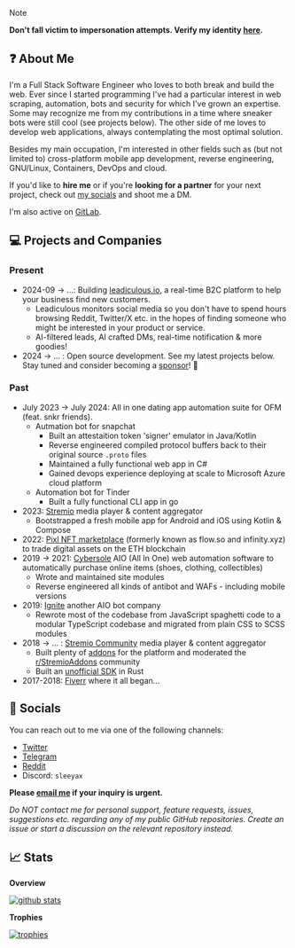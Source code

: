 > [!NOTE]  
> **Don't fall victim to impersonation attempts. Verify my identity [here](https://gist.github.com/sleeyax/9a11e158f3313826eb75ace6afee23d2).**

## :question: About Me
I'm a Full Stack Software Engineer who loves to both break and build the web. Ever since I started programming I've had a particular interest in web scraping, automation, bots and security for which I've grown an expertise. Some may recognize me from my contributions in a time where sneaker bots were still cool (see projects below). The other side of me loves to develop web applications, always contemplating the most optimal solution.

Besides my main occupation, I'm interested in other fields such as (but not limited to) cross-platform mobile app development, reverse engineering, GNU/Linux, Containers, DevOps and cloud.

If you'd like to **hire me** or if you're **looking for a partner** for your next project, check out [my socials](#Socials) and shoot me a DM.

I'm also active on [GitLab](https://gitlab.com/sleeyax).

## 💻 Projects and Companies

### Present
- 2024-09 -> ...: Building [leadiculous.io](https://leadiculous.io), a real-time B2C platform to help your business find new customers.
  - Leadiculous monitors social media so you don't have to spend hours browsing Reddit, Twitter/X etc. in the hopes of finding someone who might be interested in your product or service.
  - AI-filtered leads, AI crafted DMs, real-time notification & more goodies!
- 2024 -> ... : Open source development. See my latest projects below. Stay tuned and consider becoming a [sponsor](https://github.com/sponsors/sleeyax/)! 👀

### Past
- July 2023 -> July 2024: All in one dating app automation suite for OFM (feat. snkr friends).
  - Autmation bot for snapchat
    - Built an attestaition token 'signer' emulator in Java/Kotlin
    - Reverse engineered compiled protocol buffers back to their original source `.proto` files
    - Maintained a fully functional web app in C#
    - Gained devops experience deploying at scale to Microsoft Azure cloud platform
  - Automation bot for Tinder
    - Built a fully functional CLI app in go
- 2023: [Stremio](https://www.stremio.com/) media player & content aggregator
  - Bootstrapped a fresh mobile app for Android and iOS using Kotlin & Compose
- 2022: [Pixl NFT marketplace](https://github.com/infinitydotxyz) (formerly known as flow.so and infinity.xyz) to trade digital assets on the ETH blockchain
- 2019 -> 2021: [Cybersole](https://twitter.com/CyberSole) AIO (All In One) web automation software to automatically purchase online items (shoes, clothing, collectibles)
  - Wrote and maintained site modules
  - Reverse engineered all kinds of antibot and WAFs - including mobile versions
- 2019: [Ignite](https://twitter.com/lgnite) another AIO bot company 
  - Rewrote most of the codebase from JavaScript spaghetti code to a modular TypeScript codebase and migrated from plain CSS to SCSS modules
- 2018 -> ... : [Stremio Community](https://www.stremio.com/) media player & content aggregator
  - Built plenty of [addons](https://github.com/sleeyax/stremio-addons) for the platform and moderated the [r/StremioAddons](https://www.reddit.com/r/stremioaddons) community
  - Built an [unofficial SDK](https://github.com/sleeyax/stremio-addon-sdk) in Rust
- 2017-2018: [Fiverr](https://www.fiverr.com/sleeyax) where it all began...

## :wave: Socials
You can reach out to me via one of the following channels: 
- [Twitter](https://twitter.com/sleeyax)
- [Telegram](https://t.me/sleeyax)
- [Reddit](https://www.reddit.com/user/Sleeyax1)
- Discord: `sleeyax`

**Please [email me](mailto:yourd3veloper@gmail.com) if your inquiry is urgent.**

*Do NOT contact me for personal support, feature requests, issues, suggestions etc. regarding any of my public GitHub repositories. Create an issue or start a discussion on the relevant repository instead.*

## :chart_with_upwards_trend:  Stats
**Overview**

[![github stats](https://github-readme-stats.vercel.app/api?username=sleeyax&count_private=true&show_icons=true&hide_title=true&theme=dracula)](https://github.com/anuraghazra/github-readme-stats)

**Trophies**

[![trophies](https://github-profile-trophy.vercel.app/?username=sleeyax&theme=onedark&column=-1)](https://github.com/ryo-ma/github-profile-trophy)
